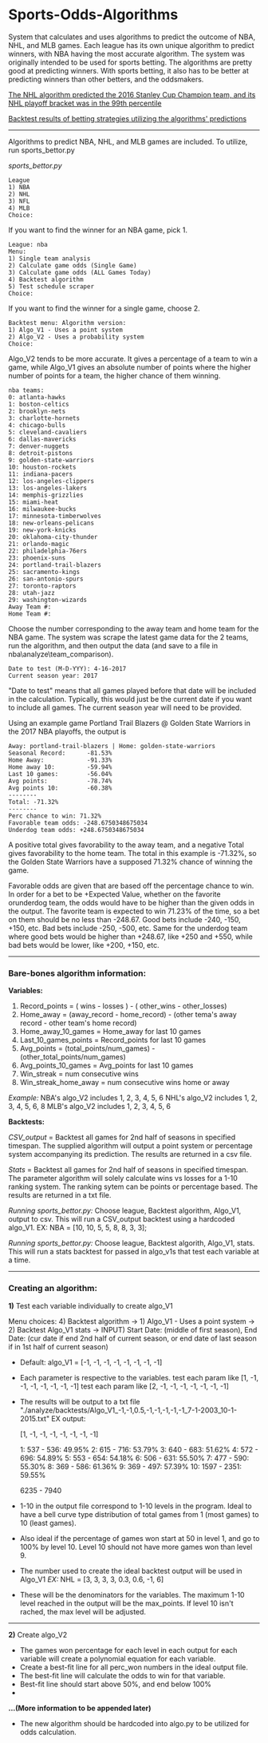 # Sports-Odds-Algorithms
System that calculates and uses algorithms to predict the outcome of NBA, NHL, and MLB games. Each league has its own unique algorithm to predict winners, with NBA having the most accurate algorithm. The system was originally intended to be used for sports betting. The algorithms are pretty good at predicting winners. With sports betting, it also has to be better at predicting winners than other betters, and the oddsmakers. 




[The NHL algorithm predicted the 2016 Stanley Cup Champion team, and its NHL playoff bracket was in the 99th percentile](http://smartsoftware.technology/sports.php?view=nhl&season=2016)

[Backtest results of betting strategies utilizing the algorithms' predictions](http://smartsoftware.technology/sports.php)


-----

Algorithms to predict NBA, NHL, and MLB games are included. To utilize, run sports_bettor.py

*sports_bettor.py*  

```
League
1) NBA
2) NHL
3) NFL
4) MLB
Choice:
```

If you want to find the winner for an NBA game, pick 1. 

```
League: nba
Menu:
1) Single team analysis
2) Calculate game odds (Single Game)
3) Calculate game odds (ALL Games Today)
4) Backtest algorithm
5) Test schedule scraper
Choice: 
```

If you want to find the winner for a single game, choose 2. 

```
Backtest menu: Algorithm version:
1) Algo_V1 - Uses a point system
2) Algo_V2 - Uses a probability system
Choice:
```

Algo_V2 tends to be more accurate. It gives a percentage of a team to win a game, while Algo_V1 gives an absolute number of points where the higher number of points for a team, the higher chance of them winning. 

```
nba teams:
0: atlanta-hawks
1: boston-celtics
2: brooklyn-nets
3: charlotte-hornets
4: chicago-bulls
5: cleveland-cavaliers
6: dallas-mavericks
7: denver-nuggets
8: detroit-pistons
9: golden-state-warriors
10: houston-rockets
11: indiana-pacers
12: los-angeles-clippers
13: los-angeles-lakers
14: memphis-grizzlies
15: miami-heat
16: milwaukee-bucks
17: minnesota-timberwolves
18: new-orleans-pelicans
19: new-york-knicks
20: oklahoma-city-thunder
21: orlando-magic
22: philadelphia-76ers
23: phoenix-suns
24: portland-trail-blazers
25: sacramento-kings
26: san-antonio-spurs
27: toronto-raptors
28: utah-jazz
29: washington-wizards
Away Team #:
Home Team #: 
```

Choose the number corresponding to the away team and home team for the NBA game. The system was scrape the latest game data for the 2 teams, run the algorithm, and then output the data (and save to a file in nba\analyze\team_comparison). 


```
Date to test (M-D-YYY): 4-16-2017
Current season year: 2017
```

"Date to test" means that all games played before that date will be included in the calculation. Typically, this would just be the current date if you want to include all games. 
The current season year will need to be provided. 


Using an example game Portland Trail Blazers @ Golden State Warriors in the 2017 NBA playoffs, the output is 

```
Away: portland-trail-blazers | Home: golden-state-warriors
Seasonal Record:      -81.53%
Home Away:            -91.33%
Home away 10:         -59.94%
Last 10 games:        -56.04%
Avg points:           -78.74%
Avg points 10:        -60.38%
--------
Total: -71.32%
--------
Perc chance to win: 71.32%
Favorable team odds: -248.6750348675034
Underdog team odds: +248.6750348675034
```

A positive total gives favorability to the away team, and a negative Total gives favorability to the home team. The total in this example is -71.32%, so the Golden State Warriors have a supposed 71.32% chance of winning the game. 

Favorable odds are given that are based off the percentage chance to win. In order for a bet to be +Expected Value, whether on the favorite orunderdog team, the odds would have to be higher than the given odds in the output. The favorite team is expected to win 71.23% of the time, so a bet on them should be no less than -248.67. Good bets include -240, -150, +150, etc. Bad bets include -250, -500, etc. Same for the underdog team where good bets would be higher than +248.67, like +250 and +550, while bad bets would be lower, like +200, +150, etc. 



-----

### Bare-bones algorithm information:

**Variables:** 
1) Record_points = ( wins - losses ) - ( other_wins - other_losses)
2) Home_away = (away_record - home_record) - (other tema's away record - other team's home record)
3) Home_away_10_games = Home_away for last 10 games
4) Last_10_games_points = Record_points for last 10 games
5) Avg_points = (total_points/num_games) - (other_total_points/num_games)
6) Avg_points_10_games = Avg_points for last 10 games
7) Win_streak = num consecutive wins
8) Win_streak_home_away = num consecutive wins home or away

*Example:* 
NBA's algo_V2 includes 1, 2, 3, 4, 5, 6
NHL's algo_V2 includes 1, 2, 3, 4, 5, 6, 8
MLB's algo_V2 includes 1, 2, 3, 4, 5, 6

**Backtests:** 

*CSV_output* = Backtest all games for 2nd half of seasons in specified timespan. The supplied algorithm will output a point system or percentage system accompanying its prediction. The results are returned in a csv file.

*Stats* = Backtest all games for 2nd half of seasons in specified timespan. The parameter algorithm will solely calculate wins vs losses for a 1-10 ranking system. The ranking sytem can be points or percentage based. The results are returned in a txt file. 

*Running sports_bettor.py:* Choose league, Backtest algorithm, Algo_V1, output to csv.
This will run a CSV_output backtest using a hardcoded algo_V1. EX: NBA = [10, 10, 5, 5,  8,  8,   3, 3];

*Running sports_bettor.py:* Choose league, Backtest algorith, Algo_V1, stats.
This will run a stats backtest for passed in algo_v1s that test each variable at a time. 


-----

### Creating an algorithm: 
**1)** Test each variable individually to create algo_V1

Menu choices: 4) Backtest algorithm -> 1) Algo_V1 - Uses a point system -> 2) Backtest Algo_V1 stats -> INPUT) Start Date: (middle of first season), End Date: (cur date if end 2nd half of current season, or end date of last season if in 1st half of current season)

* Default: algo_V1 = [-1, -1, -1, -1, -1, -1, -1, -1]
* Each parameter is respective to the variables.
	test each param like [1, -1, -1, -1, -1, -1, -1, -1]
	test each param like [2, -1, -1, -1, -1, -1, -1, -1]
* The results will be output to a txt file "./analyze/backtests/Algo_V1_-1,-1,0.5,-1,-1,-1,-1,-1_7-1-2003_10-1-2015.txt"
	EX output: 

	[1, -1, -1, -1, -1, -1, -1, -1]

	1: 537 - 536: 49.95%
	2: 615 - 716: 53.79%
	3: 640 - 683: 51.62%
	4: 572 - 696: 54.89%
	5: 553 - 654: 54.18%
	6: 506 - 631: 55.50%
	7: 477 - 590: 55.30%
	8: 369 - 586: 61.36%
	9: 369 - 497: 57.39%
	10: 1597 - 2351: 59.55%

	6235 - 7940

* 1-10 in the output file correspond to 1-10 levels in the program. Ideal to have a bell curve type distribution of total games from 1 (most games) to 10 (least games). 
* Also ideal if the percentage of games won start at 50 in level 1, and go to 100% by level 10. Level 10 should not have more games won than level 9. 
* The number used to create the ideal backtest output will be used in Algo_V1
*EX:* NHL = [3, 3, 3, 3, 0.3, 0.6, -1, 6]
* These will be the denominators for the variables. The maximum 1-10 level reached in the output will be the max_points. If level 10 isn't rached, the max level will be adjusted.

	
-----
	
	
**2)** Create algo_V2
	
* The games won percentage for each level in each output for each variable will create a polynomial equation for each variable. 
* Create a best-fit line for all perc_won numbers in the ideal output file. 
* The best-fit line will calculate the odds to win for that variable. 
* Best-fit line should start above 50%, and end below 100%
* 

	
**...(More information to be appended later)**

* The new algorithm should be hardcoded into algo.py to be utilized for odds calculation. 
